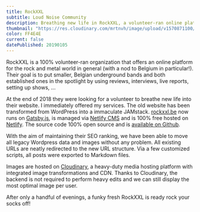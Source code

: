 ```yaml
---
title: RockXXL
subtitle: Loud Noise Community
description: Breathing new life in RockXXL, a volunteer-ran online platform for the local rock and metal community
thumbnail: "https://res.cloudinary.com/mrtnvh/image/upload/v1570871100/mrtnvh.com/rockxxl.jpg"
color: FF4E4E
current: false
datePublished: 20190105
---
```


<div class="intro mb-ggy">

RockXXL is a 100% volunteer-ran organization that offers an online platform for the rock and metal world in general (with a nod to Belgium in particular!). Their goal is to put smaller, Belgian underground bands and both established ones in the spotlight by using reviews, interviews, live reports, setting up shows, ... 

</div>

<div class="column-lg-2 column-xxl-3 mb-ggy">

At the end of 2018 they were looking for a volunteer to breathe new life into their website. I immediately offered my services. The old website has been transformed from WordPress into a immaculate JAMstack. [rockxxl.be](https://rockxxl.be) now runs on [Gatsby.js](https://gatsbyjs.org), is managed via [Netlify CMS](https://www.netlifycms.org/) and is 100% free hosted on [Netlify](https://www.netlify.com/). The source code 100% open source and is [available on Github](https://github.com/rockxxl/rockxxl). 

With the aim of maintaining their SEO ranking, we have been able to move all legacy Wordpress data and images without any problem. All existing URLs are neatly redirected to the new URL structure. Via a few customized scripts, all posts were exported to Markdown files. 

Images are hosted on [Cloudinary](https://cloudinary.com), a heavy-duty media hosting platform with integrated image transformations and CDN. Thanks to Cloudinary, the backend is not required to perform heavy edits and we can still display the most optimal image per user. 

After only a handful of evenings, a funky fresh RockXXL is ready rock your socks off!

</div>

